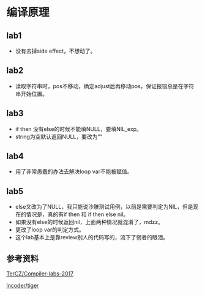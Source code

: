 # 编译原理

## lab1

- 没有去掉side effect，不想动了。

## lab2

- 读取字符串时，pos不移动，确定adjust后再移动pos，保证报错总是在字符串开始位置。

## lab3

- if then 没有else的时候不能填NULL，要填NIL_exp。
- string为空默认返回NULL，要改为""

## lab4

- 用了非常愚蠢的办法去解决loop var不能被赋值。

## lab5

- else又改为了NULL，我只能说沙雕测试用例，以前是需要判定为NIL，但是现在的情况是，真的有if then 和 if then else nil。
- 如果没有else的时候返回nil，上面两种情况就混淆了，mdzz。
- 更改了loop var的判定方式。
- 这个lab基本上是靠review别人的代码写的，流下了弱者的眼泪。

## 参考资料

[TerCZ/Compiler-labs-2017](https://github.com/TerCZ/Compiler-labs-2017)

[lncoder/tiger](https://github.com/lhcoder/tiger)